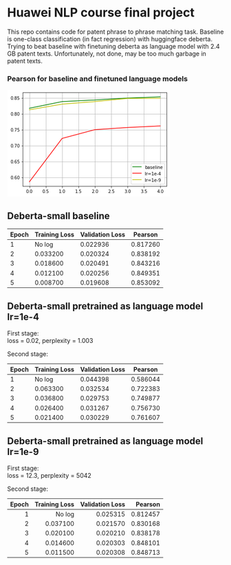 # Huawei NLP course final project  

This repo contains code for patent phrase to phrase matching task. 
Baseline is one-class classification (in fact regression) with huggingface deberta. 
Trying to beat baseline with finetuning deberta as language model with 2.4 GB patent texts. 
Unfortunately, not done, may be too much garbage in patent texts.  

### Pearson for baseline and finetuned language models

![result](finetune_lm/result.png "Pearson for baseline and finetuned language models")

## Deberta-small baseline 

| Epoch | Training Loss | Validation Loss | Pearson  |
|-------|---------------|-----------------|----------|
| 1     | No log        | 0.022936        | 0.817260 |
| 2     | 0.033200      | 0.020324        | 0.838192 |
| 3     | 0.018600      | 0.020491        | 0.843216 |
| 4     | 0.012100      | 0.020256        | 0.849351 |
| 5     | 0.008700      | 0.019608        | 0.853092 |

## Deberta-small pretrained as language model lr=1e-4

First stage:  
loss = 0.02, perplexity = 1.003  

Second stage:  

| Epoch | Training Loss | Validation Loss | Pearson  |
|-------|---------------|-----------------|----------|
| 1     | No log        | 0.044398        | 0.586044 |
| 2     | 0.063300      | 0.032534        | 0.722383 |
| 3     | 0.036800      | 0.029753        | 0.749877 |
| 4     | 0.026400      | 0.031267        | 0.756730 |
| 5     | 0.021400      | 0.030229        | 0.761607 |

## Deberta-small pretrained as language model lr=1e-9

First stage:  
loss = 12.3, perplexity = 5042  

Second stage:  

| Epoch | Training Loss | Validation Loss |  Pearson |
|------:|--------------:|----------------:|---------:|
|     1 |        No log |        0.025315 | 0.812457 |
|     2 |      0.037100 |        0.021570 | 0.830168 |
|     3 |      0.020100 |        0.020210 | 0.838178 |
|     4 |      0.014600 |        0.020303 | 0.848101 |
|     5 |      0.011500 |        0.020308 | 0.848713 |
